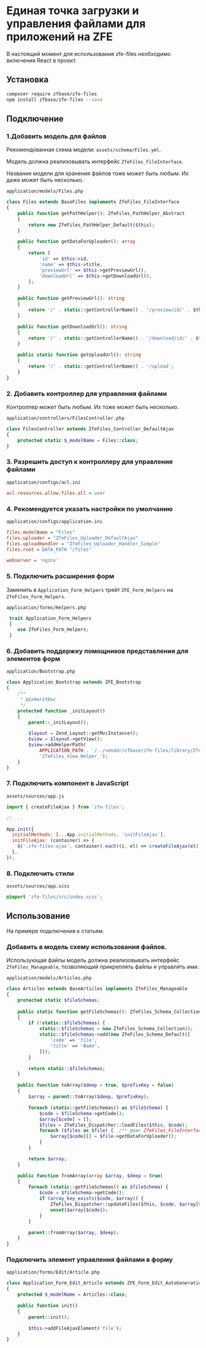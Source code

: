 # Единая точка загрузки и управления файлами для приложений на ZFE

В настоящий момент для использования zfe-files необходимо включения React в проект.


## Установка
```bash
composer require zfbase/zfe-files
npm install zfbase/zfe-files --save
```


## Подключение

### 1.Добавить модель для файлов
Рекомендованная схема модели: `assets/schema/Files.yml`.

Модель должна реализовывать интерфейс `ZfeFiles_FileInterface`.

Название модели для хранения файлов тоже может быть любым. Их даже может быть несколько.

`application/models/Files.php`
```php
class Files extends BaseFiles implements ZfeFiles_FileInterface
{
    public function getPathHelper(): ZfeFiles_PathHelper_Abstract
    {
        return new ZfeFiles_PathHelper_Default($this);
    }

    public function getDataForUploader(): array
    {
        return [
            'id' => $this->id,
            'name' => $this->title,
            'previewUrl' => $this->getPreviewUrl(),
            'downloadUrl' => $this->getDownloadUrl(),
        ];
    }

    public function getPreviewUrl(): string
    {
        return '/' . static::getControllerName() . '/preview/id/' . $this->id;
    }

    public function getDownloadUrl(): string
    {
        return '/' . static::getControllerName() . '/download/id/' . $this->id;
    }

    public static function getUploadUrl(): string
    {
        return '/' . static::getControllerName() . '/upload';
    }
}
```


### 2. Добавить контроллер для управления файлами

Контроллер может быть любым. Их тоже может быть несколько.

`application/controllers/FilesController.php`
```php
class FilesController extends ZfeFiles_Controller_DefaultAjax
{
    protected static $_modelName = Files::class;
}
```


### 3. Разрешить доступ к контроллеру для управления файлами

`application/configs/acl.ini`
```ini
acl.resources.allow.files.all = user
```


### 4. Рекомендуется указать настройки по умолчанию

`application/configs/application.ini`
```ini
files.modelName = "Files"
files.uploader = "ZfeFiles_Uploader_DefaultAjax"
files.uploadHandler = "ZfeFiles_Uploader_Handler_Simple"
files.root = DATA_PATH "/files"

webserver = 'nginx'
```


### 5. Подключить расширения форм

Заменить в `Application_Form_Helpers` трейт `ZFE_Form_Helpers` на `ZfeFiles_Form_Helpers`.

`application/forms/Helpers.php`
```php
 trait Application_Form_Helpers
 {
    use ZfeFiles_Form_Helpers;
 }
```


### 6. Добавить поддержку помощников представления для элементов форм

`application/Bootstrap.php`
```php
class Application_Bootstrap extends ZFE_Bootstrap
{
    /**
     * @inheritDoc
     */
    protected function _initLayout()
    {
        parent::_initLayout();

        $layout = Zend_Layout::getMvcInstance();
        $view = $layout->getView();
        $view->addHelperPath(
            APPLICATION_PATH . '/../vendor/zfbase/zfe-files/library/ZfeFiles/View/Helper',
            'ZfeFiles_View_Helper_');
    }
}
```

### 7. Подключить компонент в JavaScript
`assets/sources/app.js`
```js
import { createFileAjax } from 'zfe-files';

// ...

App.init({
  initialMethods: [...App.initialMethods, 'initFileAjax'],
  initFileAjax: (container) => {
    $('.zfe-files-ajax', container).each((i, el) => createFileAjax(el));
  },
});
```

### 8. Подключить стили
`assets/sources/app.scss`
```scss
@import 'zfe-files/src/index.scss';
```

## Использование
На примере подключения к статьям.

### Добавить в модель схему использования файлов.
Использующая файлы модель должна реализовывать интерфейс `ZfeFiles_Manageable`, позволяющий прикреплять файлы и управлять ими.

`application/models/Articles.php`
```php
class Articles extends BaseArticles implements ZfeFiles_Manageable
{
    protected static $fileSchemas;
    
    public static function getFileSchemas(): ZfeFiles_Schema_Collection
    {
        if (!static::$fileSchemas) {
            static::$fileSchemas = new ZfeFiles_Schema_Collection();
            static::$fileSchemas->add(new ZfeFiles_Schema_Default([
                'code' => 'file',
                'title' => 'Файл',
            ]));
        }

        return static::$fileSchemas;
    }

    public function toArray($deep = true, $prefixKey = false)
    {
        $array = parent::toArray($deep, $prefixKey);

        foreach (static::getFileSchemas() as $fileSchema) {
            $code = $fileSchema->getCode();
            $array[$code] = [];
            $files = ZfeFiles_Dispatcher::loadFiles($this, $code);
            foreach ($files as $file) {  /** @var ZfeFiles_FileInterface $file */
                $array[$code][] = $file->getDataForUploader();
            }
        }

        return $array;
    }

    public function fromArray(array $array, $deep = true)
    {
        foreach (static::getFileSchemas() as $fileSchema) {
            $code = $fileSchema->getCode();
            if (array_key_exists($code, $array)) {
                ZfeFiles_Dispatcher::updateFiles($this, $code, $array[$code]);
                unset($array[$code]);
            }
        }

        parent::fromArray($array, $deep);
    }
}
```

### Подключить элемент управления файлами в форму
`application/forms/Edit/Article.php`
```php
class Application_Form_Edit_Article extends ZFE_Form_Edit_AutoGeneration
{
    protected $_modelName = Articles::class;

    public function init()
    {
        parent::init();

        $this->addFileAjaxElement('file');
    }
}
```
